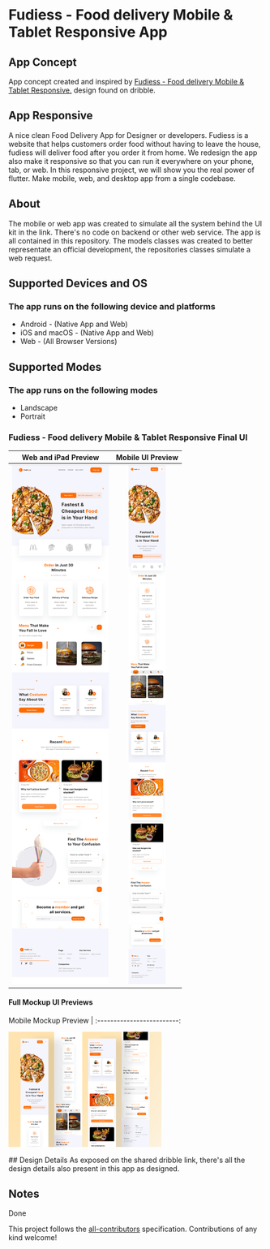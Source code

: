 # Fudiess - Food delivery Mobile & Tablet Responsive App

## App Concept
App concept created and inspired by [Fudiess - Food delivery Mobile & Tablet Responsive.](https://dribbble.com/shots/16539854-Fudiess-Food-delivery-Mobile-Tablet-Responsive) design found on dribble.

## App Responsive
A nice clean Food Delivery App for Designer or developers.
Fudiess is a website that helps customers order food without having to leave the house, fudiess will deliver food after you order it from home.
We redesign the app also make it responsive so that you can run it everywhere on your phone, tab, or web. In this responsive project, we will show you the real power of flutter. Make mobile, web, and desktop app from a single codebase.

## About
The mobile or web app was created to simulate all the system behind the UI kit in the link. There's no code on backend or other web service. The app is all contained in this repository. The models classes was created to better representate an official development, the repositories classes simulate a web request.

## Supported Devices and OS
### The app runs on the following device and platforms
* Android - (Native App and Web)
* iOS and macOS - (Native App and Web)
* Web - (All Browser Versions)

## Supported Modes
### The app runs on the following modes
* Landscape
* Portrait

### Fudiess - Food delivery Mobile & Tablet Responsive Final UI

Web and iPad Preview           |      Mobile UI Preview
:-------------------------:|:-------------------------:
![](screenshots/ipad_version.png)  |  ![](screenshots/mobile_version.png)

#### Full Mockup UI Previews
Mobile Mockup Preview           |
:-------------------------:

<div style="width: 60%; height: 60%">

![](screenshots/mobile_mockup.png)

</div>
## Design Details
As exposed on the shared dribble link, there's all the design details also present in this app as designed.

## Notes
Done

<!-- ALL-CONTRIBUTORS-LIST:END -->

This project follows the [all-contributors](https://github.com/all-contributors/all-contributors) specification. Contributions of any kind welcome!